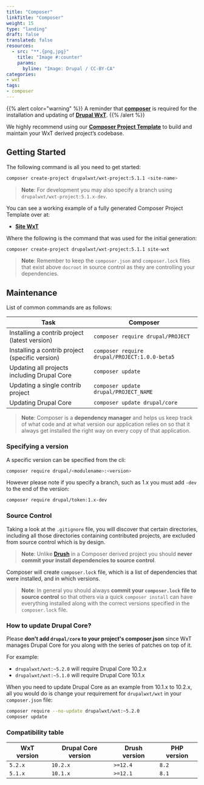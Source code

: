 ```yaml
---
title: "Composer"
linkTitle: "Composer"
weight: 15
type: "landing"
draft: false
translated: false
resources:
  - src: "**.{png,jpg}"
    title: "Image #:counter"
    params:
      byline: "Image: Drupal / CC-BY-CA"
categories:
- wxt
tags:
- composer
---
```


{{% alert color="warning" %}}
A reminder that **[composer](https://getcomposer.org/download/)** is required for the installation and updating of **[Drupal WxT](https://github.com/drupalwxt/wxt)**.
{{% /alert %}}

We highly recommend using our **[Composer Project Template][wxt-project]** to build and maintain your WxT derived project’s codebase.

## Getting Started

The following command is all you need to get started:

```sh
composer create-project drupalwxt/wxt-project:5.1.1 <site-name>
```

> **Note**: For development you may also specify a branch using `drupalwxt/wxt-project:5.1.x-dev`.

You can see a working example of a fully generated Composer Project Template over at:

- **[Site WxT][site-wxt]**

Where the following is the command that was used for the initial generation:

```sh
composer create-project drupalwxt/wxt-project:5.1.1 site-wxt
```

> **Note**: Remember to keep the `composer.json` and `composer.lock` files that exist above `docroot` in source control as they are controlling your dependencies.

## Maintenance

List of common commands are as follows:

| Task                                            | Composer                                      |
| ----------------------------------------------- | --------------------------------------------- |
| Installing a contrib project (latest version)   | `composer require drupal/PROJECT`             |
| Installing a contrib project (specific version) | `composer require drupal/PROJECT:1.0.0-beta5` |
| Updating all projects including Drupal Core     | `composer update`                             |
| Updating a single contrib project               | `composer update drupal/PROJECT_NAME`         |
| Updating Drupal Core                            | `composer update drupal/core`                 |

> **Note**: Composer is a **dependency manager** and helps us keep track of what code and at what version our application relies on so that it always get installed the right way on every copy of that application.

### Specifying a version

A specific version can be specified from the cli:

```sh
composer require drupal/<modulename>:<version>
```

However please note if you specify a branch, such as 1.x you must add `-dev` to the end of the version:

```sh
composer require drupal/token:1.x-dev
```

### Source Control

Taking a look at the `.gitignore` file, you will discover that certain directories, including all those directories containing contributed projects, are excluded from source control which is by design.

> **Note**: Unlike **[Drush][drush]** in a Composer derived project you should **never commit your install dependencies to source control**.

Composer will create `composer.lock` file, which is a list of dependencies that were installed, and in which versions.

> **Note**: In general you should always **commit your `composer.lock` file to source control** so that others via a quick `composer install` can have everything installed along with the correct versions specified in the `composer.lock` file.

### How to update Drupal Core?

Please **don't add `drupal/core` to your project's composer.json** since WxT manages Drupal Core for you along with the series of patches on top of it.

For example:

* `drupalwxt/wxt:~5.2.0` will require Drupal Core 10.2.x
* `drupalwxt/wxt:~5.1.0` will require Drupal Core 10.1.x

When you need to update Drupal Core as an example from 10.1.x to 10.2.x, all you would do is change your requirement for `drupalwxt/wxt` in your `composer.json` file:

```sh
composer require --no-update drupalwxt/wxt:~5.2.0
composer update
```

### Compatibility table

| WxT version | Drupal Core version | Drush version | PHP version |
| ----------- | ------------------- | ------------- | ----------- |
| `5.2.x`     | `10.2.x`            | `>=12.4`      | `8.2`       |
| `5.1.x`     | `10.1.x`            | `>=12.1`      | `8.1`       |

<!-- Links Referenced -->

[acquia]:          https://acquia.com
[blt]:             https://github.com/acquia/blt
[composer]:        https://getcomposer.org
[docker-scaffold]: https://github.com/drupalwxt/docker-scaffold.git
[drush]:           https://www.drush.org/latest/
[githubci]:        https://github.com/drupalwxt/site-wxt/actions
[githubci-badge]:  https://github.com/drupalwxt/site-wxt/workflows/build/badge.svg
[lightning]:       https://github.com/acquia/lightning
[node]:            https://nodejs.org
[site-wxt]:        https://github.com/drupalwxt/site-wxt
[readme]:          https://github.com/drupalwxt/wxt/blob/4.3.x/README.md
[wxt]:             https://github.com/drupalwxt/wxt
[wxt-project]:     https://github.com/drupalwxt/wxt-project
